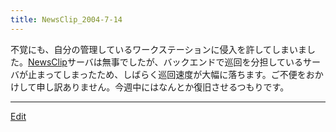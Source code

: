 ```yaml
---
title: NewsClip_2004-7-14
---
```

不覚にも、自分の管理しているワークステーションに侵入を許してしまいました。[NewsClip](/NewsClip)サーバは無事でしたが、バックエンドで巡回を分担しているサーバが止まってしまったため、しばらく巡回速度が大幅に落ちます。ご不便をおかけして申し訳ありません。今週中にはなんとか復旧させるつもりです。

<!--  -->


----
[Edit](https://github.com/vitroid/vitroid.github.io/edit/master/MD/NewsClip_2004-7-14.md)
